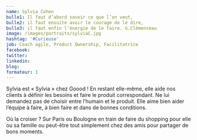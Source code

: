 ```yaml
---
name: Sylvia Cohen
bulle1: Il faut d’abord savoir ce que l’on veut, 
bulle2: il faut ensuite avoir le courage de le dire, 
bulle3: il faut enfin l’énergie de le faire. G.Clémenceau
image: /images/portraits/sylviaC.jpg
hashtag: '#Curieuse'
job: Coach agile, Product Ownership, Facilitatrice
facebook: 
twitter: 
linkedin: 
blog: 
formateur: 1
---
```


Sylvia est « Sylvia » chez Goood ! En restant elle-même, elle aide nos clients à définir les besoins et faire le produit correspondant.
Ne lui demandez pas de choisir entre l’humain et le produit. Elle aime bien aider l’équipe à faire, à bien faire et dans de bonnes conditions.
 
Où la croiser ? Sur Paris ou Boulogne en train de faire du shopping pour elle ou sa famille ou peut-être tout simplement chez des amis pour partager de bons moments.